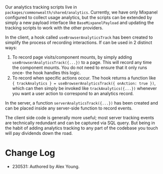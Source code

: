 Our analytics tracking scripts live in `packages/commonwealth/shared/analytics`. Currently, we have only Mixpanel configured to collect usage analytics, but the scripts can be extended by simply a new payload interface like `BaseMixpanelPayload` and updating the tracking scripts to work with the other providers.

In the client, a hook called `useBrowserAnalyticsTrack` has been created to simplify the process of recording interactions. If can be used in 2 distinct ways:
1. To record page visits/component mounts, by simply adding `useBrowserAnalyticsTrack({...})` to a page. This will record any time the component mounts. You do not need to ensure that it only runs once- the hook handles this logic.
2. To record when specific actions occur. The hook returns a function like `{ trackAnalytics } = useBrowserAnalyticsTrack({ onAction: true })`, which can then simply be invoked like `trackAnalytics({...})` whenever you want a user action to correspond to an analytics record.


In the server, a function `serverAnalyticsTrack({...})` has been created and can be placed inside any server-side function to record events. 

The client side code is generally more useful; most server tracking events are technically redundant and can be captured via SQL query. But being in the habit of adding analytics tracking to any part of the codebase you touch will pay dividends down the road. 

# Change Log

- 230531: Authored by Alex Young.